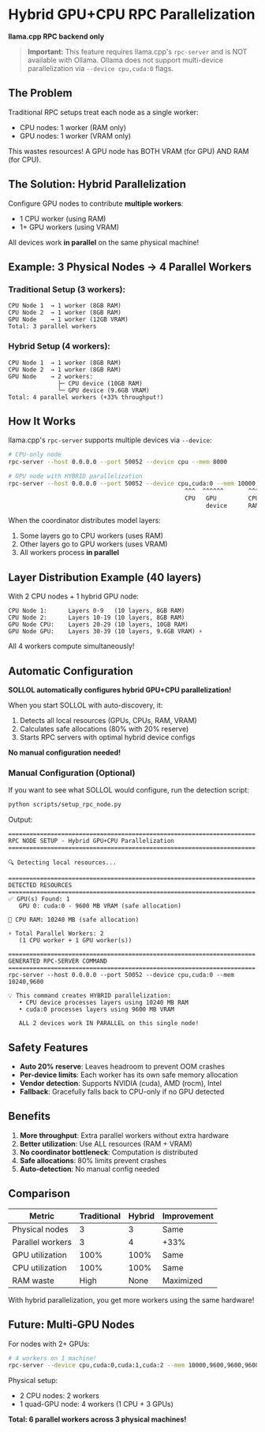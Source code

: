 # Hybrid GPU+CPU RPC Parallelization
**llama.cpp RPC backend only**

> **Important:** This feature requires llama.cpp's `rpc-server` and is NOT available with Ollama. Ollama does not support multi-device parallelization via `--device cpu,cuda:0` flags.

## The Problem

Traditional RPC setups treat each node as a single worker:
- CPU nodes: 1 worker (RAM only)
- GPU nodes: 1 worker (VRAM only)

This wastes resources! A GPU node has BOTH VRAM (for GPU) AND RAM (for CPU).

## The Solution: Hybrid Parallelization

Configure GPU nodes to contribute **multiple workers**:
- 1 CPU worker (using RAM)
- 1+ GPU workers (using VRAM)

All devices work **in parallel** on the same physical machine!

## Example: 3 Physical Nodes → 4 Parallel Workers

### Traditional Setup (3 workers):
```
CPU Node 1  → 1 worker (8GB RAM)
CPU Node 2  → 1 worker (8GB RAM)
GPU Node    → 1 worker (12GB VRAM)
Total: 3 parallel workers
```

### Hybrid Setup (4 workers):
```
CPU Node 1  → 1 worker (8GB RAM)
CPU Node 2  → 1 worker (8GB RAM)
GPU Node    → 2 workers:
              ├─ CPU device (10GB RAM)
              └─ GPU device (9.6GB VRAM)
Total: 4 parallel workers (+33% throughput!)
```

## How It Works

llama.cpp's `rpc-server` supports multiple devices via `--device`:

```bash
# CPU-only node
rpc-server --host 0.0.0.0 --port 50052 --device cpu --mem 8000

# GPU node with HYBRID parallelization
rpc-server --host 0.0.0.0 --port 50052 --device cpu,cuda:0 --mem 10000,9600
                                                  ^^^  ^^^^^^       ^^^^^  ^^^^
                                                  CPU   GPU         CPU    GPU
                                                        device      RAM    VRAM
```

When the coordinator distributes model layers:
1. Some layers go to CPU workers (uses RAM)
2. Other layers go to GPU workers (uses VRAM)
3. All workers process **in parallel**

## Layer Distribution Example (40 layers)

With 2 CPU nodes + 1 hybrid GPU node:

```
CPU Node 1:      Layers 0-9   (10 layers, 8GB RAM)
CPU Node 2:      Layers 10-19 (10 layers, 8GB RAM)
GPU Node CPU:    Layers 20-29 (10 layers, 10GB RAM)
GPU Node GPU:    Layers 30-39 (10 layers, 9.6GB VRAM) ⚡
```

All 4 workers compute simultaneously!

## Automatic Configuration

**SOLLOL automatically configures hybrid GPU+CPU parallelization!**

When you start SOLLOL with auto-discovery, it:
1. Detects all local resources (GPUs, CPUs, RAM, VRAM)
2. Calculates safe allocations (80% with 20% reserve)
3. Starts RPC servers with optimal hybrid device configs

**No manual configuration needed!**

### Manual Configuration (Optional)

If you want to see what SOLLOL would configure, run the detection script:

```bash
python scripts/setup_rpc_node.py
```

Output:
```
======================================================================
RPC NODE SETUP - Hybrid GPU+CPU Parallelization
======================================================================

🔍 Detecting local resources...

======================================================================
DETECTED RESOURCES
======================================================================
✅ GPU(s) Found: 1
   GPU 0: cuda:0 - 9600 MB VRAM (safe allocation)

💾 CPU RAM: 10240 MB (safe allocation)

⚡ Total Parallel Workers: 2
   (1 CPU worker + 1 GPU worker(s))

======================================================================
GENERATED RPC-SERVER COMMAND
======================================================================
rpc-server --host 0.0.0.0 --port 50052 --device cpu,cuda:0 --mem 10240,9600

💡 This command creates HYBRID parallelization:
   • CPU device processes layers using 10240 MB RAM
   • cuda:0 processes layers using 9600 MB VRAM

   ALL 2 devices work IN PARALLEL on this single node!
```

## Safety Features

- **Auto 20% reserve**: Leaves headroom to prevent OOM crashes
- **Per-device limits**: Each worker has its own safe memory allocation
- **Vendor detection**: Supports NVIDIA (cuda), AMD (rocm), Intel
- **Fallback**: Gracefully falls back to CPU-only if no GPU detected

## Benefits

1. **More throughput**: Extra parallel workers without extra hardware
2. **Better utilization**: Use ALL resources (RAM + VRAM)
3. **No coordinator bottleneck**: Computation is distributed
4. **Safe allocations**: 80% limits prevent crashes
5. **Auto-detection**: No manual config needed

## Comparison

| Metric | Traditional | Hybrid | Improvement |
|--------|-------------|--------|-------------|
| Physical nodes | 3 | 3 | Same |
| Parallel workers | 3 | 4 | +33% |
| GPU utilization | 100% | 100% | Same |
| CPU utilization | 100% | 100% | Same |
| RAM waste | High | None | Maximized |

With hybrid parallelization, you get more workers using the same hardware!

## Future: Multi-GPU Nodes

For nodes with 2+ GPUs:

```bash
# 4 workers on 1 machine!
rpc-server --device cpu,cuda:0,cuda:1,cuda:2 --mem 10000,9600,9600,9600
```

Physical setup:
- 2 CPU nodes: 2 workers
- 1 quad-GPU node: 4 workers (1 CPU + 3 GPUs)

**Total: 6 parallel workers across 3 physical machines!**
